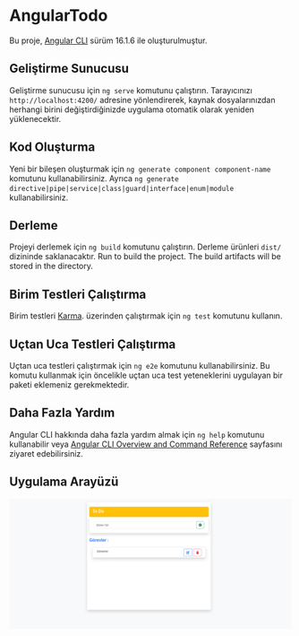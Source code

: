 # AngularTodo

Bu proje, [Angular CLI](https://github.com/angular/angular-cli) sürüm 16.1.6 ile oluşturulmuştur.

## Geliştirme Sunucusu

Geliştirme sunucusu için `ng serve` komutunu çalıştırın. Tarayıcınızı  `http://localhost:4200/` adresine yönlendirerek, kaynak dosyalarınızdan herhangi birini değiştirdiğinizde uygulama otomatik olarak yeniden yüklenecektir.


## Kod Oluşturma
Yeni bir bileşen oluşturmak için `ng generate component component-name` komutunu kullanabilirsiniz. Ayrıca `ng generate directive|pipe|service|class|guard|interface|enum|module` kullanabilirsiniz.

## Derleme
Projeyi derlemek için `ng build` komutunu çalıştırın. Derleme ürünleri `dist/` dizininde saklanacaktır.
Run  to build the project. The build artifacts will be stored in the  directory.

## Birim Testleri Çalıştırma
Birim testleri [Karma](https://karma-runner.github.io). üzerinden çalıştırmak için `ng test` komutunu kullanın.

## Uçtan Uca Testleri Çalıştırma
Uçtan uca testleri çalıştırmak için `ng e2e` komutunu kullanabilirsiniz. Bu komutu kullanmak için öncelikle uçtan uca test yeteneklerini uygulayan bir paketi eklemeniz gerekmektedir.

## Daha Fazla Yardım
Angular CLI hakkında daha fazla yardım almak için `ng help` komutunu kullanabilir veya [Angular CLI Overview and Command Reference](https://angular.io/cli) sayfasını ziyaret edebilirsiniz.

## Uygulama Arayüzü
![Resim Açıklaması](Uygulama-arayüz.png)
